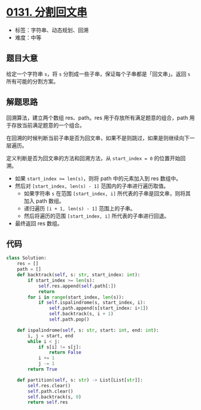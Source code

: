 # [0131. 分割回文串](https://leetcode.cn/problems/palindrome-partitioning/)

- 标签：字符串、动态规划、回溯
- 难度：中等

## 题目大意

给定一个字符串 `s`，将 `s` 分割成一些子串，保证每个子串都是「回文串」。返回 `s` 所有可能的分割方案。

## 解题思路

回溯算法，建立两个数组 res、path。res 用于存放所有满足题意的组合，path 用于存放当前满足题意的一个组合。

在回溯的时候判断当前子串是否为回文串，如果不是则跳过，如果是则继续向下一层遍历。

定义判断是否为回文串的方法和回溯方法，从 `start_index = 0` 的位置开始回溯。

- 如果 `start_index >= len(s)`，则将 path 中的元素加入到 res 数组中。
- 然后对 `[start_index, len(s) - 1]` 范围内的子串进行遍历取值。
  - 如果字符串 `s` 在范围 `[start_index, i]` 所代表的子串是回文串，则将其加入 path 数组。
  - 递归遍历 `[i + 1, len(s) - 1]` 范围上的子串。
  - 然后将遍历的范围 `[start_index, i]` 所代表的子串进行回退。
- 最终返回 res 数组。

## 代码

```python
class Solution:
    res = []
    path = []
    def backtrack(self, s: str, start_index: int):
        if start_index >= len(s):
            self.res.append(self.path[:])
            return
        for i in range(start_index, len(s)):
            if self.ispalindrome(s, start_index, i):
                self.path.append(s[start_index: i+1])
                self.backtrack(s, i + 1)
                self.path.pop()

    def ispalindrome(self, s: str, start: int, end: int):
        i, j = start, end
        while i < j:
            if s[i] != s[j]:
                return False
            i += 1
            j -= 1
        return True

    def partition(self, s: str) -> List[List[str]]:
        self.res.clear()
        self.path.clear()
        self.backtrack(s, 0)
        return self.res
```


